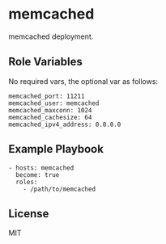 memcached
==============

memcached deployment.


Role Variables
--------------
No required vars, the optional var as follows:

```
memcached_port: 11211
memcached_user: memcached
memcached_maxconn: 1024
memcached_cachesize: 64
memcached_ipv4_address: 0.0.0.0
```


Example Playbook
----------------

```
- hosts: memcached
  become: true
  roles:
    - /path/to/memcached
```

License
-------

MIT

